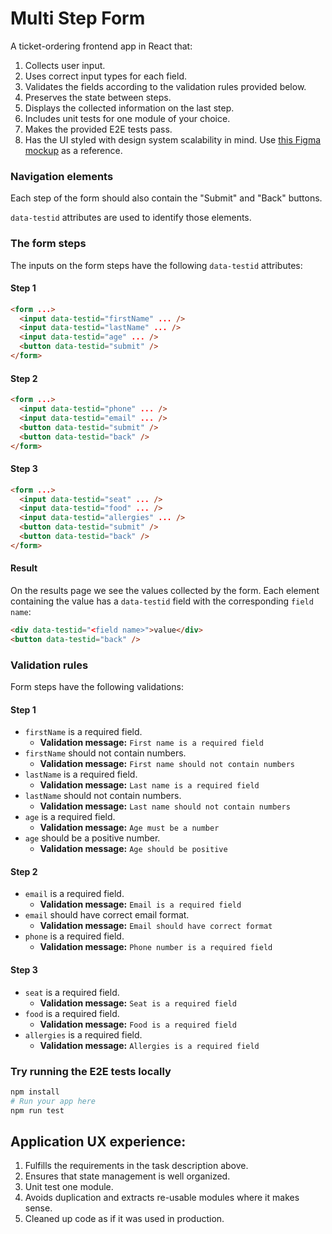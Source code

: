 # Multi Step Form

A ticket-ordering frontend app in React that:

1. Collects user input.
1. Uses correct input types for each field.
1. Validates the fields according to the validation rules provided below.
1. Preserves the state between steps.
1. Displays the collected information on the last step.
1. Includes unit tests for one module of your choice.
1. Makes the provided E2E tests pass.
1. Has the UI styled with design system scalability in mind. Use [this Figma mockup](https://www.figma.com/file/tQ5ZJwlZmNXlrh0ht10GTp/MultiStep-Form?node-id=0%3A1&t=4EGq1sbD0v2Thily-0) as a reference.


### Navigation elements

Each step of the form should also contain the "Submit" and "Back" buttons.

 `data-testid` attributes are used to identify those elements.

### The form steps

The inputs on the form steps have the following `data-testid` attributes:

#### Step 1

```html
<form ...>
  <input data-testid="firstName" ... />
  <input data-testid="lastName" ... />
  <input data-testid="age" ... />
  <button data-testid="submit" />
</form>
```

#### Step 2

```html
<form ...>
  <input data-testid="phone" ... />
  <input data-testid="email" ... />
  <button data-testid="submit" />
  <button data-testid="back" />
</form>
```

#### Step 3

```html
<form ...>
  <input data-testid="seat" ... />
  <input data-testid="food" ... />
  <input data-testid="allergies" ... />
  <button data-testid="submit" />
  <button data-testid="back" />
</form>
```

#### Result

On the results page we see the values collected by the form.
Each element containing the value has a `data-testid` field with the corresponding `field name`:

```html
<div data-testid="<field name>">value</div>
<button data-testid="back" />
```

### Validation rules

Form steps have the following validations:

#### Step 1

- `firstName` is a required field.
  - **Validation message:** `First name is a required field`
- `firstName` should not contain numbers.
  - **Validation message:** `First name should not contain numbers`
- `lastName` is a required field.
  - **Validation message:** `Last name is a required field`
- `lastName` should not contain numbers.
  - **Validation message:** `Last name should not contain numbers`
- `age` is a required field.
  - **Validation message:** `Age must be a number`
- `age` should be a positive number.
  - **Validation message:** `Age should be positive`

#### Step 2

- `email` is a required field.
  - **Validation message:** `Email is a required field`
- `email` should have correct email format.
  - **Validation message:** `Email should have correct format`
- `phone` is a required field.
  - **Validation message:** `Phone number is a required field`

#### Step 3

- `seat` is a required field.
  - **Validation message:** `Seat is a required field`
- `food` is a required field.
  - **Validation message:** `Food is a required field`
- `allergies` is a required field.
  - **Validation message:** `Allergies is a required field`

### Try running the E2E tests locally

```bash
npm install
# Run your app here
npm run test
```

## Application UX experience: 

1. Fulfills the requirements in the task description above.
2. Ensures that state management is well organized.
3. Unit test one module.
4. Avoids duplication and extracts re-usable modules where it makes sense. 
5. Cleaned up code as if it was used in production.

